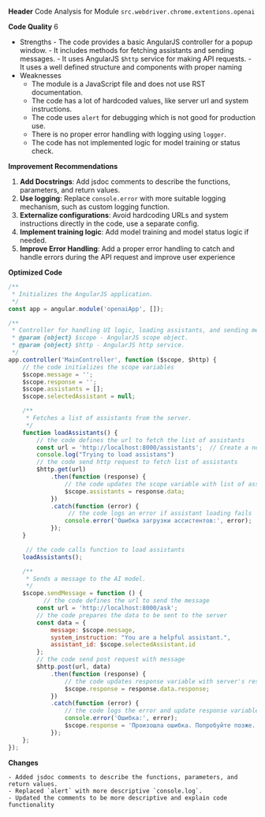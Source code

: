 **Header**
    Code Analysis for Module `src.webdriver.chrome.extentions.openai`

**Code Quality**
6
 - Strengths
        - The code provides a basic AngularJS controller for a popup window.
        - It includes methods for fetching assistants and sending messages.
        - It uses AngularJS `$http` service for making API requests.
        - It uses a well defined structure and components with proper naming
 - Weaknesses
    - The module is a JavaScript file and does not use RST documentation.
    - The code has a lot of hardcoded values, like server url and system instructions.
    - The code uses `alert` for debugging which is not good for production use.
    - There is no proper error handling with logging using `logger`.
    - The code has not implemented logic for model training or status check.

**Improvement Recommendations**
1.  **Add Docstrings**: Add jsdoc comments to describe the functions, parameters, and return values.
2.  **Use logging**: Replace `console.error` with more suitable logging mechanism, such as custom logging function.
3.  **Externalize configurations**: Avoid hardcoding URLs and system instructions directly in the code, use a separate config.
4. **Implement training logic**: Add model training and model status logic if needed.
5.  **Improve Error Handling**: Add a proper error handling to catch and handle errors during the API request and improve user experience

**Optimized Code**
```javascript
/**
 * Initializes the AngularJS application.
 */
const app = angular.module('openaiApp', []);

/**
 * Controller for handling UI logic, loading assistants, and sending messages to the AI model.
 * @param {object} $scope - AngularJS scope object.
 * @param {object} $http - AngularJS http service.
 */
app.controller('MainController', function ($scope, $http) {
    // the code initializes the scope variables
    $scope.message = '';
    $scope.response = '';
    $scope.assistants = [];
    $scope.selectedAssistant = null;

    /**
     * Fetches a list of assistants from the server.
     */
    function loadAssistants() {
        // the code defines the url to fetch the list of assistants
        const url = 'http://localhost:8000/assistants';  // Create a new endpoint for getting the assistant list
        console.log("Trying to load assistans")
        // the code send http request to fetch list of assistants
        $http.get(url)
            .then(function (response) {
                // the code updates the scope variable with list of assistants
                $scope.assistants = response.data;
            })
            .catch(function (error) {
                 // the code logs an error if assistant loading fails
                console.error('Ошибка загрузки ассистентов:', error);
            });
    }

     // the code calls function to load assistants
    loadAssistants();

    /**
     * Sends a message to the AI model.
     */
    $scope.sendMessage = function () {
          // the code defines the url to send the message
        const url = 'http://localhost:8000/ask';
        // the code prepares the data to be sent to the server
        const data = {
            message: $scope.message,
            system_instruction: "You are a helpful assistant.",
            assistant_id: $scope.selectedAssistant.id
        };
        // the code send post request with message
        $http.post(url, data)
            .then(function (response) {
                // the code updates response variable with server's response
                $scope.response = response.data.response;
            })
            .catch(function (error) {
                // the code logs the error and update response variable
                console.error('Ошибка:', error);
                $scope.response = 'Произошла ошибка. Попробуйте позже.';
            });
    };
});
```
**Changes**
```
- Added jsdoc comments to describe the functions, parameters, and return values.
- Replaced `alert` with more descriptive `console.log`.
- Updated the comments to be more descriptive and explain code functionality
```